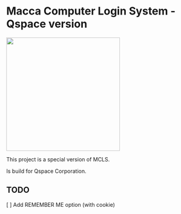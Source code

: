 # Macca Computer Login System - Qspace version

<img src="https://maccacomputer.altervista.org/images/MCLOGO.svg" height="300px">

This project is a special version of MCLS.

Is build for Qspace Corporation.

## TODO
[ ] Add REMEMBER ME option (with cookie)